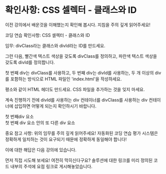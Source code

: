 # 확인사항: CSS 셀렉터 - 클래스와 ID

이전 강의에서 배운것을 이해했는지 확인해 봅시다. 지침을 주의 깊게 읽어주세요!

코딩 연습 확인사항: CSS 셀렉터 - 클래스와 ID

임무: divClass라는 클래스와 divId라는 ID를 만드세요.

그런 다음, 빨간색 텍스트 색상을 갖도록 divClass를 정의하고, 파란색 텍스트 색상을 갖도록 divId를 정의합니다.

첫 번째 div는 divClass를 사용하고, 두 번째 div는 divId를 사용하는, 두 개 이상의 div를 포함하는 방식으로 HTML 파일인 'index.html'을 작성하세요.

평소와 같이 HTML 헤더도 만드세요. CSS 파일을 추가하는 것을 잊지 마세요.

계속 진행하기 전에 divId를 사용하는 div 컨테이너를 divClass를 사용하는 div 컨테이너에 삽입하면 어떻게 되는지 확인하시기 바랍니다.

<div class="divClass"> 첫 번째div 요소

<div id="divId"> 첫 번째 div 요소 안의 또 다른 div 요소 </div>

</div>

중요 참고 사항: 위의 임무를 주의 깊게 읽어주세요! 자동화된 코딩 연습 평가 시스템은 정확하게 일치하는 것이 요구되기 때문에 정확하게 동일해야 합니다!

이에 대한 해답은 다음 강의에 있습니다.

먼저 직접 시도해 보세요! 여전히 막히신다구요? 솔루션에 대한 링크를 미리 정의된 코드 내부의 주석에 요점 링크로 게시해놓았습니다.
